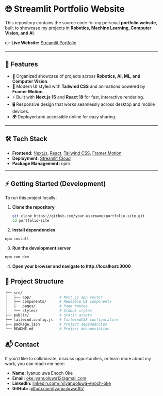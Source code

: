 # 🌐 Streamlit Portfolio Website

This repository contains the source code for my personal **portfolio website**, built to showcase my projects in **Robotics, Machine Learning, Computer Vision, and AI**.  

👉 **Live Website:** [Streamlit Portfolio](https://app-portfolio-rybjhcuxtqezcjtv4yfv7t.streamlit.app/#robotics-projects)

---

## 🚀 Features

- 📂 Organized showcase of projects across **Robotics, AI, ML, and Computer Vision**.  
- 🎨 Modern UI styled with **Tailwind CSS** and animations powered by **Framer Motion**.  
- ⚡ Built with **Next.js 15** and **React 19** for fast, interactive rendering.  
- 🖥️ Responsive design that works seamlessly across desktop and mobile devices.  
- 🌍 Deployed and accessible online for easy sharing.  

---

## 🛠️ Tech Stack

- **Frontend:** [Next.js](https://nextjs.org/), [React](https://react.dev/), [Tailwind CSS](https://tailwindcss.com/), [Framer Motion](https://www.framer.com/motion/)  
- **Deployment:** [Streamlit Cloud](https://streamlit.io/)  
- **Package Management:** npm  

---

## ⚡ Getting Started (Development)

To run this project locally:

1. **Clone the repository**
   ```bash
   git clone https://github.com/your-username/portfolio-site.git
   cd portfolio-site
   ```

2. **Install dependencies**
  ```bash
npm install
  ```

3. **Run the development server**
  ```bash
npm run dev
  ```

4. **Open your browser and navigate to http://localhost:3000**

## 📌 Project Structure
  ```bash
├── src/
│   ├── app/             # Next.js app router
│   ├── components/      # Reusable UI components
│   ├── pages/           # Page routes
│   └── styles/          # Global styles
├── public/              # Static assets
├── tailwind.config.js   # TailwindCSS configuration
├── package.json         # Project dependencies
└── README.md            # Project documentation
  ```

## 📬 Contact  

If you’d like to collaborate, discuss opportunities, or learn more about my work, you can reach me here:  

- **Name:** Iyanuoluwa Enoch Oke  
- **Email:** [oke.iyanuoluwa12@gmail.com](mailto:oke.iyanuoluwa12@gmail.com)  
- **LinkedIn:** [linkedin.com/in/iyanuoluwa-enoch-oke](https://www.linkedin.com/in/iyanuoluwa-enoch-oke/)  
- **GitHub:** [github.com/Iyanuoluwa007](https://github.com/Iyanuoluwa007)  

